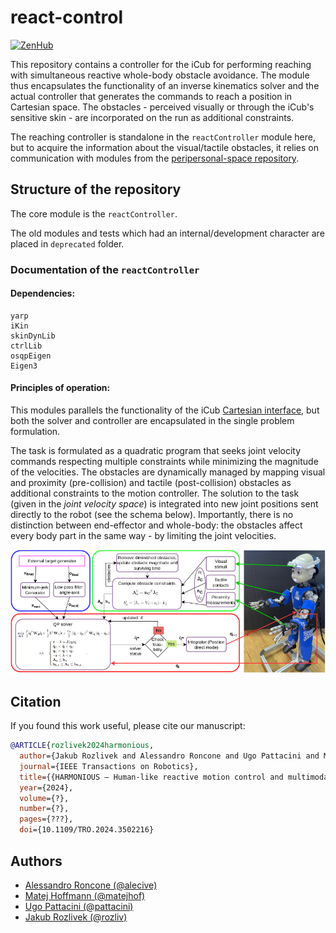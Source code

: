 # react-control

[![ZenHub](https://img.shields.io/badge/Shipping_faster_with-ZenHub-435198.svg)](https://zenhub.com)

This repository contains a controller for the iCub for performing reaching with simultaneous reactive whole-body obstacle avoidance. The module thus encapsulates the functionality of an inverse kinematics solver and the actual controller that generates the commands to reach a position in Cartesian space. The obstacles - perceived visually or through the iCub's sensitive skin - are incorporated on the run as additional constraints.

The reaching controller is standalone in the `reactController` module here, but to acquire the information about the visual/tactile obstacles, it relies on communication with modules from the [peripersonal-space repository](https://github.com/robotology/peripersonal-space).

## Structure of the repository

The core module is the `reactController`.

The old modules and tests which had an internal/development character are placed in `deprecated` folder.

### Documentation of the `reactController`

#### Dependencies:
    yarp
    iKin
    skinDynLib
    ctrlLib
    osqpEigen
    Eigen3

#### Principles of operation:

This modules parallels the functionality of the iCub [Cartesian interface](http://wiki.icub.org/brain/icub_cartesian_interface.html), but both the solver and controller are encapsulated in the single problem formulation. 

The task is formulated as a quadratic program that seeks joint velocity commands respecting multiple constraints while minimizing the magnitude of the velocities. 
The obstacles are dynamically managed by mapping visual and proximity (pre-collision) and tactile (post-collision) obstacles as additional constraints to the motion controller.
The solution to the task (given in the *joint velocity space*) is integrated into new joint positions sent directly to the robot (see the schema below). 
Importantly, there is no distinction between end-effector and whole-body: the obstacles affect every body part in the same way - by limiting the joint velocities.

![Schema of the controller](misc/new-react-schema.png)


## Citation
If you found this work useful, please cite our manuscript:

```bibtex
@ARTICLE{rozlivek2024harmonious,
  author={Jakub Rozlivek and Alessandro Roncone and Ugo Pattacini and Matej Hoffmann},
  journal={IEEE Transactions on Robotics}, 
  title={{HARMONIOUS – Human-like reactive motion control and multimodal perception for humanoid robots}}, 
  year={2024},
  volume={?},
  number={?},
  pages={???},
  doi={10.1109/TRO.2024.3502216}
```

## Authors

 * [Alessandro Roncone (@alecive)](https://github.com/alecive)
 * [Matej Hoffmann (@matejhof)](https://github.com/matejhof)
 * [Ugo Pattacini (@pattacini)](https://github.com/pattacini)
 * [Jakub Rozlivek (@rozliv)](https://github.com/rozliv)

